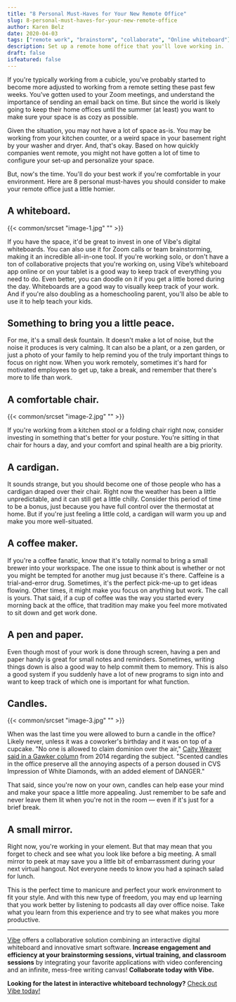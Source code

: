 ```yaml
---
title: "8 Personal Must-Haves for Your New Remote Office"
slug: 8-personal-must-haves-for-your-new-remote-office
author: Karen Belz
date: 2020-04-03
tags: ["remote work", "brainstorm", "collaborate", "Online whiteboard"]
description: Set up a remote home office that you'll love working in.
draft: false
isfeatured: false
---
```






If you're typically working from a cubicle, you've probably started to become more adjusted to working from a remote setting these past few weeks. You've gotten used to your Zoom meetings, and understand the importance of sending an email back on time. But since the world is likely going to keep their home offices until the summer (at least) you want to make sure your space is as cozy as possible.

Given the situation, you may not have a lot of space as-is. You may be working from your kitchen counter, or a weird space in your basement right by your washer and dryer. And, that's okay. Based on how quickly companies went remote, you might not have gotten a lot of time to configure your set-up and personalize your space. 

But, now's the time. You'll do your best work if you're comfortable in your environment. Here are 8 personal must-haves you should consider to make your remote office just a little homier. 



## A whiteboard. 


{{< common/srcset "image-1.jpg" "" >}}


If you have the space, it'd be great to invest in one of Vibe's digital whiteboards. You can also use it for Zoom calls or team brainstorming, making it an incredible all-in-one tool. If you're working solo, or don't have a ton of collaborative projects that you're working on, using Vibe’s whiteboard app online or on your tablet is a good way to keep track of everything you need to do. Even better, you can doodle on it if you get a little bored during the day. Whiteboards are a good way to visually keep track of your work. And if you're also doubling as a homeschooling parent, you'll also be able to use it to help teach your kids.


## Something to bring you a little peace. 

For me, it's a small desk fountain. It doesn't make a lot of noise, but the noise it produces is very calming. It can also be a plant, or a zen garden, or just a photo of your family to help remind you of the truly important things to focus on right now. When you work remotely, sometimes it's hard for motivated employees to get up, take a break, and remember that there's more to life than work. 


## A comfortable chair. 


{{< common/srcset "image-2.jpg" "" >}}


If you're working from a kitchen stool or a folding chair right now, consider investing in something that's better for your posture. You're sitting in that chair for hours a day, and your comfort and spinal health are a big priority. 


## A cardigan. 

It sounds strange, but you should become one of those people who has a cardigan draped over their chair. Right now the weather has been a little unpredictable, and it can still get a little chilly. Consider this period of time to be a bonus, just because you have full control over the thermostat at home. But if you're just feeling a little cold, a cardigan will warm you up and make you more well-situated.


## A coffee maker. 

If you're a coffee fanatic, know that it's totally normal to bring a small brewer into your workspace. The one issue to think about is whether or not you might be tempted for another mug just because it's there. Caffeine is a trial-and-error drug. Sometimes, it's the perfect pick-me-up to get ideas flowing. Other times, it might make you focus on anything but work. The call is yours. That said, if a cup of coffee was the way you started every morning back at the office, that tradition may make you feel more motivated to sit down and get work done. 


## A pen and paper. 

Even though most of your work is done through screen, having a pen and paper handy is great for small notes and reminders. Sometimes, writing things down is also a good way to help commit them to memory. This is also a good system if you suddenly have a lot of new programs to sign into and want to keep track of which one is important for what function. 


## Candles. 
{{< common/srcset "image-3.jpg" "" >}}


When was the last time you were allowed to burn a candle in the office? Likely never, unless it was a coworker's birthday and it was on top of a cupcake. "No one is allowed to claim dominion over the air," [Caity Weaver said in a Gawker column](https://gawker.com/thatz-not-okay-can-i-turn-my-office-into-a-scented-can-1502604245) from 2014 regarding the subject. "Scented candles in the office preserve all the annoying aspects of a person doused in CVS Impression of White Diamonds, with an added element of DANGER."

That said, since you're now on your own, candles can help ease your mind and make your space a little more appealing. Just remember to be safe and never leave them lit when you're not in the room — even if it's just for a brief break. 


## A small mirror. 

Right now, you're working in your element. But that may mean that you forget to check and see what you look like before a big meeting. A small mirror to peek at may save you a little bit of embarrassment during your next virtual hangout. Not everyone needs to know you had a spinach salad for lunch.

This is the perfect time to manicure and perfect your work environment to fit your style. And with this new type of freedom, you may end up learning that you work better by listening to podcasts all day over office noise. Take what you learn from this experience and try to see what makes you more productive. 



----------

[Vibe](https://vibe.us/) offers a collaborative solution combining an interactive digital whiteboard and innovative smart software. **Increase engagement and efficiency at your brainstorming sessions, virtual training, and classroom sessions** by integrating your favorite applications with video conferencing and an infinite, mess-free writing canvas! **Collaborate today with Vibe.**

**Looking for the latest in interactive whiteboard technology?** [Check out Vibe today!](https://vibe.us/order/)
